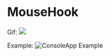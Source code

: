 # MouseHook

Gif:
![](BK.Plugins/Examples/MouseHook.ConsoleApp/MouseHook.ConsoleApp/Assets/MouseHookGif.gif)

Example:
![ConsoleApp Example](BK.Plugins/Examples/MouseHook.ConsoleApp/MouseHook.ConsoleApp)

